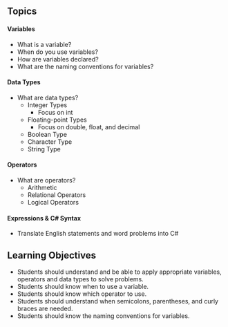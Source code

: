 ## Topics
#### Variables
- What is a variable?
- When do you use variables?
- How are variables declared?
- What are the naming conventions for variables?

#### Data Types
- What are data types?
  - Integer Types
    - Focus on int
  - Floating-point Types
    - Focus on double, float, and decimal
  - Boolean Type
  - Character Type
  - String Type

#### Operators
- What are operators?
  - Arithmetic
  - Relational Operators
  - Logical Operators
  
#### Expressions & C# Syntax
- Translate English statements and word problems into C#

## Learning Objectives
- Students should understand and be able to apply appropriate variables, operators and data types to solve problems.
- Students should know when to use a variable.
- Students should know which operator to use.
- Students should understand when semicolons, parentheses, and curly braces are needed.
- Students should know the naming conventions for variables.
